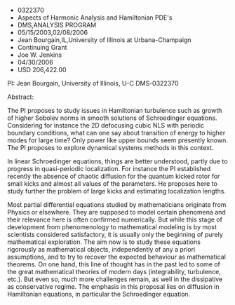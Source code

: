 
* 0322370
* Aspects of Harmonic Analysis and Hamiltonian PDE's
* DMS,ANALYSIS PROGRAM
* 05/15/2003,02/08/2006
* Jean Bourgain,IL,University of Illinois at Urbana-Champaign
* Continuing Grant
* Joe W. Jenkins
* 04/30/2006
* USD 206,422.00

PI: Jean Bourgain, University of Illinois, U-C DMS-0322370

Abstract:

The PI proposes to study issues in Hamiltonian turbulence such as growth of
higher Sobolev norms in smooth solutions of Schroedinger equations. Considering
for instance the 2D defocusing cubic NLS with periodic boundary conditions, what
can one say about transition of energy to higher modes for large time? Only
power like upper bounds seem presently known. The PI proposes to explore
dynamical systems methods in this context.

In linear Schroedinger equations, things are better understood, partly due to
progress in quasi-periodic localization. For instance the PI established
recently the absence of chaotic diffusion for the quantum kicked rotor for small
kicks and almost all values of the parameters. He proposes here to study further
the problem of large kicks and estimating localization lengths.

Most partial differential equations studied by mathematicians originate from
Physics or elsewhere. They are supposed to model certain phenomena and their
relevance here is often confirmed numerically. But while this stage of
development from phenomenology to mathematical modeling is by most scientists
considered satisfactory, it is usually only the beginning of purely mathematical
exploration. The aim now is to study these equations rigorously as mathematical
objects, independently of any a priori assumptions, and to try to recover the
expected behaviour as mathematical theorems. On one hand, this line of thought
has in the past led to some of the great mathematical theories of modern days
(integrability, turbulence, etc.). But even so, much more challenges remain, as
well in the dissipative as conservative regime. The emphasis in this proposal
lies on diffusion in Hamiltonian equations, in particular the Schroedinger
equation.

